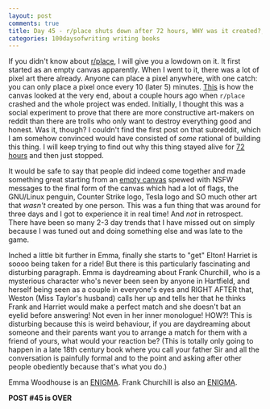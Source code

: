 ```yaml
---
layout: post
comments: true
title: Day 45 - r/place shuts down after 72 hours, WHY was it created?, Emma is an ENIGMA
categories: 100daysofwriting writing books
---
```


If you didn't know about [r/place](https://reddit.com/r/place), I will give you
a lowdown on it. It first started as an empty canvas apparently. When I went to
it, there was a lot of pixel art there already. Anyone can place a pixel
anywhere, with one catch: you can only place a pixel once every 10 (later 5)
minutes. [This](http://i.imgur.com/2fJ0fQa.png) is how the canvas looked at the
very end, about a couple hours ago when `r/place` crashed and the whole project
was ended. Initially, I thought this was a social experiment to prove that there
are more constructive art-makers on reddit than there are trolls who only want
to destroy everything good and honest. Was it, though? I couldn't find the first
post on that subreddit, which I am somehow convinced would have consisted of
_some_ rational of building this thing. I will keep trying to find out why this
thing stayed alive for [72
hours](https://www.reddit.com/r/place/comments/6382bb/place_has_ended/?utm_content=title&utm_medium=hot&utm_source=reddit&utm_name=place)
and then just stopped.

It would be safe to say that people did indeed come together and made something
great starting from an [empty
canvas](https://pbs.twimg.com/media/C8Q3UXRXYAAF20P.jpg) spewed with NSFW
messages to the final form of the canvas which had a lot of flags, the GNU/Linux
penguin, Counter Strike logo, Tesla logo and SO much other art that _wasn't_
created by one person. This was a fun thing that was around for three days and I
got to experience it in real time! And _not_ in retrospect. There have been so
many 2-3 day trends that I have missed out on simply because I was tuned out and
doing something else and was late to the game.

Inched a little bit further in Emma, finally she starts to "get" Elton! Harriet
is soooo being taken for a ride! But there is this particularly fascinating and
disturbing paragraph. Emma is daydreaming about Frank Churchill, who is a
mysterious character who's never been seen by anyone in Hartfield, and herself
being seen as a couple in everyone's eyes and RIGHT AFTER that, Weston (Miss
Taylor's husband) calls her up and tells her that he thinks Frank and Harriet
would make a perfect match and she doesn't bat an eyelid before answering! Not
even in her inner monologue! HOW?! This is disturbing because this is weird
behaviour, if you are daydreaming about someone and their parents want you to
arrange a match for them with a friend of yours, what would your reaction be?
(This is totally only going to happen in a late 18th century book where you call
your father Sir and all the conversation is painfully formal and to the point
and asking after other people obediently because that's what you do.)

Emma Woodhouse is an [ENIGMA](https://en.wikipedia.org/wiki/Enigma). Frank
Churchill is also an [ENIGMA](https://en.wikipedia.org/wiki/Enigma).

**POST #45 is OVER**
